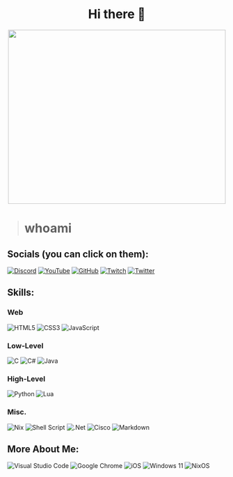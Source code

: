 <h1 align="center">Hi there 👋</h1>
<p align="center">
  <img src="https://encrypted-tbn0.gstatic.com/images?q=tbn:ANd9GcRQ_k7ONoG2lcuywv5ggp9zFl4pVhv0zK1kufpMyFA0sg&s" width="500" height="400"/>
</p>

> # whoami

## Socials (you can click on them):
[![Discord](https://img.shields.io/badge/Discord-%235865F2.svg?style=for-the-badge&logo=discord&logoColor=white)](https://discord.gg/xkTjueAsbG) [![YouTube](https://img.shields.io/badge/YouTube-%23FF0000.svg?style=for-the-badge&logo=YouTube&logoColor=white)](https://www.youtube.com/channel/UC9SBqH5Sp4e1sVlnfMn8lEg) [![GitHub](https://img.shields.io/badge/github-%23121011.svg?style=for-the-badge&logo=github&logoColor=white)](https://github.com/CallMeMarcellino) [![Twitch](https://img.shields.io/badge/Twitch-%239146FF.svg?style=for-the-badge&logo=Twitch&logoColor=white)](https://www.twitch.tv/callmelino) [![Twitter](https://img.shields.io/badge/Twitter-%231DA1F2.svg?style=for-the-badge&logo=Twitter&logoColor=white)](https://twitter.com/Excalian1)

## Skills:

### Web
![HTML5](https://img.shields.io/badge/html5-%23E34F26.svg?style=for-the-badge&logo=html5&logoColor=white) ![CSS3](https://img.shields.io/badge/css3-%231572B6.svg?style=for-the-badge&logo=css3&logoColor=white) ![JavaScript](https://img.shields.io/badge/javascript-%23323330.svg?style=for-the-badge&logo=javascript&logoColor=%23F7DF1E)

### Low-Level
![C](https://img.shields.io/badge/c-%2300599C.svg?style=for-the-badge&logo=c&logoColor=white) ![C#](https://img.shields.io/badge/c%23-%23239120.svg?style=for-the-badge&logo=c-sharp&logoColor=white) ![Java](https://img.shields.io/badge/java-%23ED8B00.svg?style=for-the-badge&logo=openjdk&logoColor=white)

### High-Level
![Python](https://img.shields.io/badge/python-3670A0?style=for-the-badge&logo=python&logoColor=ffdd54) ![Lua](https://img.shields.io/badge/lua-%232C2D72.svg?style=for-the-badge&logo=lua&logoColor=white)

### Misc.
![Nix](https://img.shields.io/badge/NIX-5277C3.svg?style=for-the-badge&logo=NixOS&logoColor=white) ![Shell Script](https://img.shields.io/badge/shell_script-%23121011.svg?style=for-the-badge&logo=gnu-bash&logoColor=white) ![.Net](https://img.shields.io/badge/.NET-5C2D91?style=for-the-badge&logo=.net&logoColor=white) ![Cisco](https://img.shields.io/badge/cisco-%23049fd9.svg?style=for-the-badge&logo=cisco&logoColor=black) ![Markdown](https://img.shields.io/badge/markdown-%23000000.svg?style=for-the-badge&logo=markdown&logoColor=white)


## More About Me:
![Visual Studio Code](https://img.shields.io/badge/Visual%20Studio%20Code-0078d7.svg?style=for-the-badge&logo=visual-studio-code&logoColor=white) ![Google Chrome](https://img.shields.io/badge/Google%20Chrome-4285F4?style=for-the-badge&logo=GoogleChrome&logoColor=white) ![iOS](https://img.shields.io/badge/iOS-000000?style=for-the-badge&logo=ios&logoColor=white) ![Windows 11](https://img.shields.io/badge/Windows%2011-%230079d5.svg?style=for-the-badge&logo=Windows%2011&logoColor=white) ![NixOS](https://img.shields.io/badge/NIXOS-5277C3.svg?style=for-the-badge&logo=NixOS&logoColor=white)

<!-- Credit to: https://github.com/Ileriayo/markdown-badges for all (if not most) of the badges. -->
